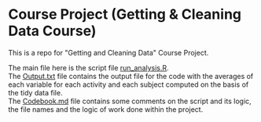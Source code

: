 # Course Project (Getting & Cleaning Data Course)

This is a repo for "Getting and Cleaning Data" Course Project.

The main file here is the script file <a href="https://github.com/sbiryukova/Course-Project-Getting-Cleaning-Data-/blob/master/run_analysis.R">run_analysis.R</a>.<br>
The <a href="">Output.txt</a> file contains the output file for the code with the averages of each variable for each activity and each subject computed on the basis of the tidy data file.<br>
The <a href="https://github.com/sbiryukova/Course-Project-Getting-Cleaning-Data-/blob/master/Codebook.md">Codebook.md</a> file contains some comments on the script and its logic, the file names and the logic of work done within the project.

